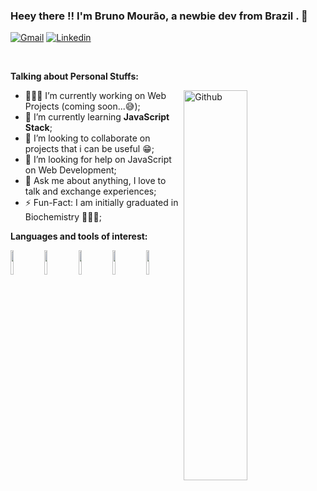 ### Heey there !! I'm Bruno Mourão, a newbie dev from Brazil . 👾

[![Gmail](https://img.shields.io/badge/-Gmail-c14438?style=flat&logo=Gmail&logoColor=white)](mailto:brunorpmx@gmail.com)
[![Linkedin](https://img.shields.io/badge/-LinkedIn-blue?style=flat&logo=Linkedin&logoColor=white)](https://www.linkedin.com/in/bruno-mourao-dev/)

&nbsp;

**Talking about Personal Stuffs:**

<img width="45%" height="40%" align="right" alt="Github" src="https://media.giphy.com/media/Q7SKqn3G97xpmfSOvG/giphy.gif" />

- 👨🏽‍💻 I’m currently working on Web Projects (coming soon...😅);
- 🌱 I’m currently learning <strong>JavaScript Stack</strong>; 
- 👯 I’m looking to collaborate on projects that i can be useful 😁;
- 🤔 I’m looking for help on JavaScript on Web Development;
- 💬 Ask me about anything, I love to talk and exchange experiences;
- ⚡️ Fun-Fact: I am initially graduated in Biochemistry 🧑🏽‍🔬;

**Languages and tools of interest:**

 <code><img width="10%" src="https://www.vectorlogo.zone/logos/javascript/javascript-ar21.svg"></code>
 <code><img width="10%" src="https://www.vectorlogo.zone/logos/nodejs/nodejs-ar21.svg"></code>
 <code><img width="10%" src="https://www.vectorlogo.zone/logos/w3_html5/w3_html5-ar21.svg"></code>
 <code><img width="10%" src="https://www.vectorlogo.zone/logos/netlifyapp_watercss/netlifyapp_watercss-ar21.svg"></code>
 <code><img width="10%" src="https://www.vectorlogo.zone/logos/reactjs/reactjs-ar21.svg"></code>

